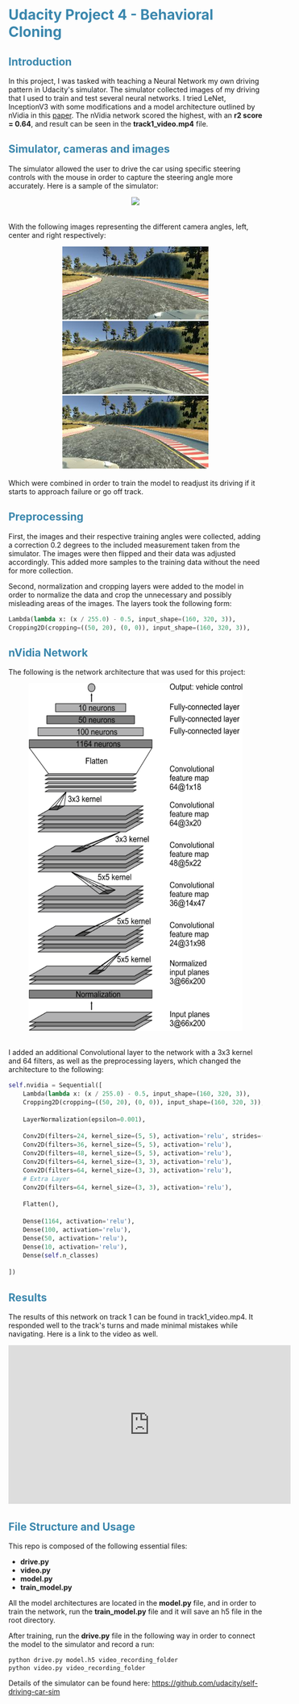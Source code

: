 <h1 style="color: #3a87ad">Udacity Project 4 - Behavioral Cloning</h1>

<h2 style="color: #3a87ad">Introduction</h2>

In this project, I was tasked with teaching a Neural Network my own driving pattern in Udacity's simulator. The simulator 
collected images of my driving that I used to train and test several neural networks. I tried LeNet, InceptionV3 with 
some modifications and a model architecture outlined by nVidia in this 
<a href="https://developer.nvidia.com/blog/deep-learning-self-driving-cars/?ncid=afm-chs-44270&ranMID=44270&ranEAID=a1LgFw09t88&ranSiteID=a1LgFw09t88-eRZ5swEwc1zdTIYasZfm8A" target="_blank">
paper</a>. The nVidia network scored the highest, with an **r2 score = 0.64**, and result can be seen in the **track1_video.mp4** file. 

<h2 style="color: #3a87ad">Simulator, cameras and images</h2>

The simulator allowed the user to drive the car using specific steering controls with the mouse in order to capture the 
steering angle more accurately. Here is a sample of the simulator:

<center><img src="./image_docs/simulator_sample.png"/></center> 

<br>

With the following images representing the different camera angles, left, center and right respectively:

<center>
<img src="./image_docs/left_2020_11_19_23_15_25_899.jpg" width="290">
<img src="./image_docs/center_2020_11_19_23_15_25_899.jpg" width="290"/>
<img src="./image_docs/right_2020_11_19_23_15_25_899.jpg" width="290"/>
</center>
<br>
Which were combined in order to train the model to readjust its driving if it starts to approach failure or go off track.

<h2 style="color: #3a87ad">Preprocessing</h2>

First, the images and their respective training angles were collected, adding a correction 0.2 degrees to the included 
measurement taken from the simulator. The images were then flipped and their data was adjusted accordingly. This added
more samples to the training data without the need for more collection. 

Second, normalization and cropping layers were added to the model in order to normalize the data and crop the unnecessary 
and possibly misleading areas of the images. The layers took the following form:

```python
Lambda(lambda x: (x / 255.0) - 0.5, input_shape=(160, 320, 3)),
Cropping2D(cropping=((50, 20), (0, 0)), input_shape=(160, 320, 3)),
```

<h2 style="color: #3a87ad">nVidia Network</h2>

The following is the network architecture that was used for this project:

<center><img src="./image_docs/cnn-architecture-624x890.png" width="424" height="690"/></center> 
<br>

I added an additional Convolutional layer to the network with a 3x3 kernel and 64 filters, as well as the preprocessing 
layers, which changed the architecture to the following:

```python
self.nvidia = Sequential([
    Lambda(lambda x: (x / 255.0) - 0.5, input_shape=(160, 320, 3)),
    Cropping2D(cropping=((50, 20), (0, 0)), input_shape=(160, 320, 3)),

    LayerNormalization(epsilon=0.001),

    Conv2D(filters=24, kernel_size=(5, 5), activation='relu', strides=(3, 3), padding='valid'),
    Conv2D(filters=36, kernel_size=(5, 5), activation='relu'),
    Conv2D(filters=48, kernel_size=(5, 5), activation='relu'),
    Conv2D(filters=64, kernel_size=(3, 3), activation='relu'),
    Conv2D(filters=64, kernel_size=(3, 3), activation='relu'),
    # Extra Layer
    Conv2D(filters=64, kernel_size=(3, 3), activation='relu'),

    Flatten(),

    Dense(1164, activation='relu'),
    Dense(100, activation='relu'),
    Dense(50, activation='relu'),
    Dense(10, activation='relu'),
    Dense(self.n_classes)

])
```

<h2 style="color: #3a87ad">Results</h2>

The results of this network on track 1 can be found in track1_video.mp4. It responded well to the track's turns and made 
minimal mistakes while navigating. Here is a link to the video as well.
<center>
<iframe width="560" height="315" src="https://www.youtube.com/embed/Lu4OtC9Xvm0" frameborder="0" allow="accelerometer; autoplay; clipboard-write; encrypted-media; gyroscope; picture-in-picture" allowfullscreen></iframe>
</center>

<h2 style="color: #3a87ad">File Structure and Usage</h2>

This repo is composed of the following essential files:

* **drive.py**
* **video.py**
* **model.py**
* **train_model.py**

All the model architectures are located in the **model.py** file, and in order to train the network, run the **train_model.py**
file and it will save an h5 file in the root directory. 

After training, run the **drive.py** file in the following way in order to connect the model to the simulator and 
record a run: 

```shell script
python drive.py model.h5 video_recording_folder
python video.py video_recording_folder
```

Details of the simulator can be found here: https://github.com/udacity/self-driving-car-sim